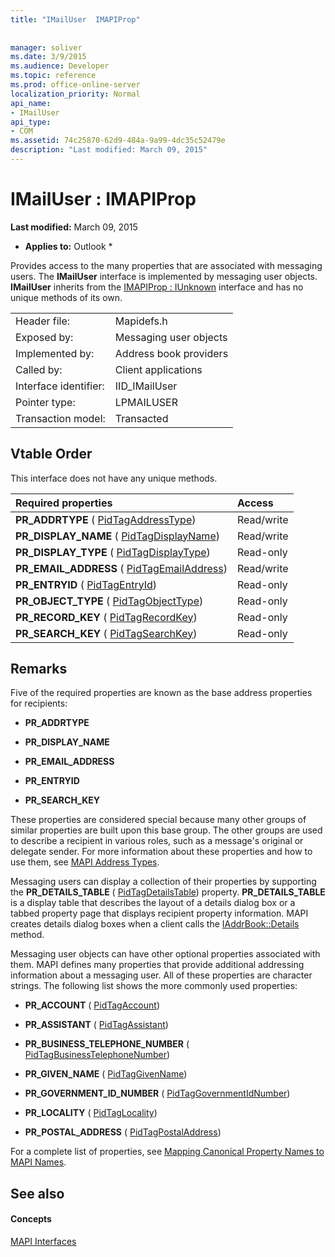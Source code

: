 ```yaml
---
title: "IMailUser  IMAPIProp"
 
 
manager: soliver
ms.date: 3/9/2015
ms.audience: Developer
ms.topic: reference
ms.prod: office-online-server
localization_priority: Normal
api_name:
- IMailUser
api_type:
- COM
ms.assetid: 74c25870-62d9-484a-9a99-4dc35c52479e
description: "Last modified: March 09, 2015"
---
```


# IMailUser : IMAPIProp

 **Last modified:** March 09, 2015 
  
 * **Applies to:** Outlook * 
  
Provides access to the many properties that are associated with messaging users. The **IMailUser** interface is implemented by messaging user objects. **IMailUser** inherits from the [IMAPIProp : IUnknown](imapipropiunknown.md) interface and has no unique methods of its own. 
  
|||
|:-----|:-----|
|Header file:  <br/> |Mapidefs.h  <br/> |
|Exposed by:  <br/> |Messaging user objects  <br/> |
|Implemented by:  <br/> |Address book providers  <br/> |
|Called by:  <br/> |Client applications  <br/> |
|Interface identifier:  <br/> |IID_IMailUser  <br/> |
|Pointer type:  <br/> |LPMAILUSER  <br/> |
|Transaction model:  <br/> |Transacted  <br/> |
   
## Vtable Order

This interface does not have any unique methods.
  
|**Required properties**|**Access**|
|:-----|:-----|
|**PR_ADDRTYPE** ( [PidTagAddressType](pidtagaddresstype-canonical-property.md))  <br/> |Read/write  <br/> |
|**PR_DISPLAY_NAME** ( [PidTagDisplayName](pidtagdisplayname-canonical-property.md))  <br/> |Read/write  <br/> |
|**PR_DISPLAY_TYPE** ( [PidTagDisplayType](pidtagdisplaytype-canonical-property.md))  <br/> |Read-only  <br/> |
|**PR_EMAIL_ADDRESS** ( [PidTagEmailAddress](pidtagemailaddress-canonical-property.md))  <br/> |Read/write  <br/> |
|**PR_ENTRYID** ( [PidTagEntryId](pidtagentryid-canonical-property.md))  <br/> |Read-only  <br/> |
|**PR_OBJECT_TYPE** ( [PidTagObjectType](pidtagobjecttype-canonical-property.md))  <br/> |Read-only  <br/> |
|**PR_RECORD_KEY** ( [PidTagRecordKey](pidtagrecordkey-canonical-property.md))  <br/> |Read-only  <br/> |
|**PR_SEARCH_KEY** ( [PidTagSearchKey](pidtagsearchkey-canonical-property.md))  <br/> |Read-only  <br/> |
   
## Remarks

Five of the required properties are known as the base address properties for recipients:
  
- **PR_ADDRTYPE**
    
- **PR_DISPLAY_NAME**
    
- **PR_EMAIL_ADDRESS**
    
- **PR_ENTRYID**
    
- **PR_SEARCH_KEY**
    
These properties are considered special because many other groups of similar properties are built upon this base group. The other groups are used to describe a recipient in various roles, such as a message's original or delegate sender. For more information about these properties and how to use them, see [MAPI Address Types](mapi-address-types.md).
  
Messaging users can display a collection of their properties by supporting the **PR_DETAILS_TABLE** ( [PidTagDetailsTable](pidtagdetailstable-canonical-property.md)) property. **PR_DETAILS_TABLE** is a display table that describes the layout of a details dialog box or a tabbed property page that displays recipient property information. MAPI creates details dialog boxes when a client calls the [IAddrBook::Details](iaddrbook-details.md) method. 
  
Messaging user objects can have other optional properties associated with them. MAPI defines many properties that provide additional addressing information about a messaging user. All of these properties are character strings. The following list shows the more commonly used properties:
  
- **PR_ACCOUNT** ( [PidTagAccount](pidtagaccount-canonical-property.md)) 
    
- **PR_ASSISTANT** ( [PidTagAssistant](pidtagassistant-canonical-property.md)) 
    
- **PR_BUSINESS_TELEPHONE_NUMBER** ( [PidTagBusinessTelephoneNumber](pidtagbusinesstelephonenumber-canonical-property.md)) 
    
- **PR_GIVEN_NAME** ( [PidTagGivenName](pidtaggivenname-canonical-property.md)) 
    
- **PR_GOVERNMENT_ID_NUMBER** ( [PidTagGovernmentIdNumber](pidtaggovernmentidnumber-canonical-property.md)) 
    
- **PR_LOCALITY** ( [PidTagLocality](pidtaglocality-canonical-property.md)) 
    
- **PR_POSTAL_ADDRESS** ( [PidTagPostalAddress](pidtagpostaladdress-canonical-property.md)) 
    
For a complete list of properties, see [Mapping Canonical Property Names to MAPI Names](mapping-canonical-property-names-to-mapi-names.md).
  
## See also

#### Concepts

[MAPI Interfaces](mapi-interfaces.md)

